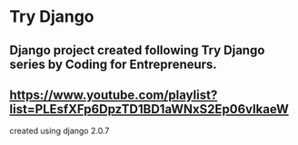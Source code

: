 # Try Django
## Django project created following Try Django series by Coding for Entrepreneurs.

## https://www.youtube.com/playlist?list=PLEsfXFp6DpzTD1BD1aWNxS2Ep06vIkaeW

created using django 2.0.7
